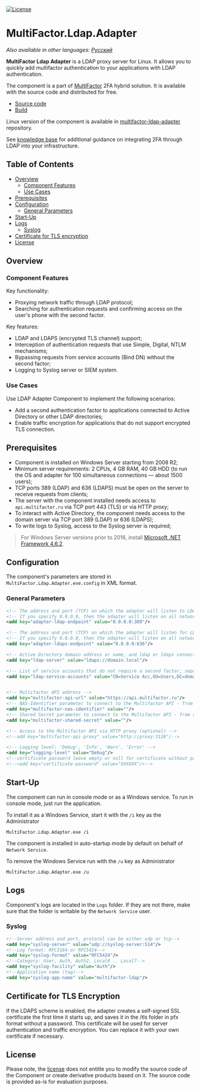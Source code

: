 [![License](https://img.shields.io/badge/license-view-orange)](LICENSE.md)

# MultiFactor.Ldap.Adapter

_Also available in other languages: [Русский](README.ru.md)_

**MultiFactor Ldap Adapter** is a LDAP proxy server for Linux. It allows you to quickly add multifactor authentication to your applications with LDAP authentication.

The component is a part of <a href="https://multifactor.pro/" target="_blank">MultiFactor</a> 2FA hybrid solution. It is available with the source code and distributed for free.

* <a href="https://github.com/MultifactorLab/MultiFactor.Ldap.Adapter" target="_blank">Source code</a>
* <a href="https://github.com/MultifactorLab/MultiFactor.Ldap.Adapter/releases" target="_blank">Build</a>

Linux version of the component is available in <a href="https://github.com/MultifactorLab/multifactor-ldap-adapter" target="_blank">multifactor-ldap-adapter</a> repository.

See <a href="https://multifactor.pro/docs/ldap-adapter/windows/" target="_blank">knowledge base</a> for additional guidance on integrating 2FA through LDAP into your infrastructure.

## Table of Contents

- [Overview](#overview)
  - [Component Features](#component-features)
  - [Use Cases](#use-cases)
- [Prerequisites](#prerequisites)
- [Configuration](#configuration)
  - [General Parameters](#general-parameters)
- [Start-Up](#start-up)
- [Logs](#logs)
  - [Syslog](#syslog)
- [Certificate for TLS encryption](#certificate-for-tls-encryption)
- [License](#license)

## Overview

### Component Features

Key functionality:

- Proxying network traffic through LDAP protocol;
- Searching for authentication requests and confirming access on the user's phone with the second factor.

Key features:

- LDAP and LDAPS (encrypted TLS channel) support;
- Interception of authentication requests that use Simple, Digital, NTLM mechanisms;
- Bypassing requests from service accounts (Bind DN) without the second factor;
- Logging to Syslog server or SIEM system.

### Use Cases

Use LDAP Adapter Component to implement the following scenarios:

* Add a second authentication factor to applications connected to Active Directory or other LDAP directories;
* Enable traffic encryption for applications that do not support encrypted TLS connection.

## Prerequisites

- Component is installed on Windows Server starting from 2008 R2;
- Minimum server requirements: 2 CPUs, 4 GB RAM, 40 GB HDD (to run the OS and adapter for 100 simultaneous connections &mdash; about 1500 users);
- TCP ports 389 (LDAP) and 636 (LDAPS) must be open on the server to receive requests from clients;
- The server with the component installed needs access to ```api.multifactor.ru``` via TCP port 443 (TLS) or via HTTP proxy;
- To interact with Active Directory, the component needs access to the domain server via TCP port 389 (LDAP) or 636 (LDAPS);
- To write logs to Syslog, access to the Syslog server is required;
> For Windows Server versions prior to 2016, install <a href="https://www.microsoft.com/en-US/download/details.aspx?id=53344" target="_blank">Microsoft .NET Framework 4.6.2</a>.

## Configuration

The component's parameters are stored in ```MultiFactor.Ldap.Adapter.exe.config``` in XML format.

### General Parameters

```xml
<!-- The address and port (TCP) on which the adapter will listen to LDAP requests -->
<!-- If you specify 0.0.0.0, then the adapter will listen on all network interfaces -->
<add key="adapter-ldap-endpoint" value="0.0.0.0:389"/>

<!-- The address and port (TCP) on which the adapter will listen for LDAPS encrypted requests -->
<!-- If you specify 0.0.0.0, then the adapter will listen on all network interfaces -->
<add key="adapter-ldaps-endpoint" value="0.0.0.0:636"/>

<!-- Active Directory domain address or name, and ldap or ldaps connection scheme -->
<add key="ldap-server" value="ldaps://domain.local"/>

<!-- List of service accounts that do not require a second factor, separated by semicolons -->
<add key="ldap-service-accounts" value="CN=Service Acc,OU=Users,DC=domain,DC=local"/>


<!-- Multifactor API address -->
<add key="multifactor-api-url" value="https://api.multifactor.ru"/>
<!-- NAS-Identifier parameter to connect to the Multifactor API - from resource details in your account -->
<add key="multifactor-nas-identifier" value=""/>
<!-- Shared Secret parameter to connect to the Multifactor API - from resource details in your account -->
<add key="multifactor-shared-secret" value=""/>

<!-- Access to the Multifactor API via HTTP proxy (optional) -->
<!--add key="multifactor-api-proxy" value="http://proxy:3128"/-->

<!-- Logging level: 'Debug', 'Info', 'Warn', 'Error' -->
<add key="logging-level" value="Debug"/>
<!--certificate password leave empty or null for certificate without password-->
<!--<add key="certificate-password" value="XXXXXX"/>-->
```

## Start-Up

The component can run in console mode or as a Windows service. To run in console mode, just run the application.

To install it as a Windows Service, start it with the ```/i``` key as the Administrator
```shell
MultiFactor.Ldap.Adapter.exe /i
```
The component is installed in auto-startup mode by default on behalf of ```Network Service```.

To remove the Windows Service run with the ```/u``` key as Administrator
```shell
MultiFactor.Ldap.Adapter.exe /u
```

## Logs

Component's logs are located in the ```Logs``` folder. If they are not there, make sure that the folder is writable by the ```Network Service``` user.

### Syslog

```xml
<!--Server address and port, protocol can be either udp or tcp-->
<add key="syslog-server" value="udp://syslog-server:514"/>
<!--Log format: RFC3164 or RFC5424-->
<add key="syslog-format" value="RFC5424"/>
<!--Category: User, Auth, Auth2, Local0 .. Local7-->
<add key="syslog-facility" value="Auth"/>
<!--Application name (tag)-->
<add key="syslog-app-name" value="multifactor-ldap"/>
```

## Certificate for TLS Encryption

If the LDAPS scheme is enabled, the adapter creates a self-signed SSL certificate the first time it starts up, and saves it in the /tls folder in pfx format without a password.
This certificate will be used for server authentication and traffic encryption. You can replace it with your own certificate if necessary.

## License

Please note, the [license](LICENSE.md) does not entitle you to modify the source code of the Component or create derivative products based on it. The source code is provided as-is for evaluation purposes.
